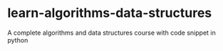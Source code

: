# learn-algorithms-data-structures
A complete algorithms and data structures course with code snippet in python
